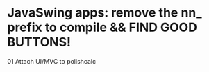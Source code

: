 # JavaSwing apps: remove the nn_ prefix to compile && FIND GOOD BUTTONS!

01	Attach UI/MVC to polishcalc
